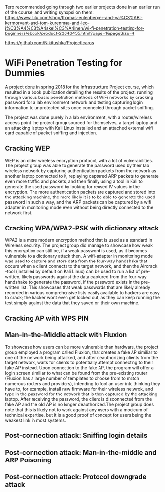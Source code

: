 Tero recommended going through two earlier projects done in an earlier run of the course, and writing synopsi on them:
https://www.lulu.com/shop/thomas-eulenberger-and-ya%C3%ABl-kermorvant-and-tom-kurenmaa-and-leo-j%C3%A4%C3%A4skel%C3%A4inen/wi-fi-penetration-testing-for-beginners/ebook/product-23646435.html?page=1&pageSize=4

https://github.com/Nikitushka/ProjectIcaros

# WiFi Penetration Testing for Dummies

A project done in spring 2018 for the Infrastructure Project course, which resulted in a book publication detailing the results of the project, running through various basic penetration methods of WiFi networks by cracking password for a lab environment network and testing capturing login information to unprotected sites once connected through packet sniffing.

The project was done purely in a lab environment, with a router/wireless access point the project group sourced for themselves, a target laptop and an attacking laptop with Kali Linux installed and an attached external wifi card capable of packet sniffing and injection.

## Cracking WEP

WEP is an older wireless encryption protocol, with a lot of vulnerabilities. The project group was able to generate the password used by their lab wireless network by capturing authentication packets from the network as another laptop connected to it, replaying captured ARP packets to generate even more traffic and packets, and then finally using a tool in Kali to generate the used password by looking for reused IV values in the encryption. The more authentication packets are captured and stored into the attacking machine, the more likely it is to be able to generate  the used password in such a way, and the ARP packets can be captured by a wifi adapter in monitoring mode even without being directly connected to the network first.

## Cracking WPA/WPA2-PSK with dictionary attack

WPA2 is a more modern encryption method that is used as a standard in Wireless security. The project group did manage to showcase how weak this encryption can still be, if a weak password is used, as it becomes vulnerable to a dictionary attack then. A wifi-adapter in monitoring mode was used to capture and store data from the four-way handshake that occurs when a client connects to the target network, and then the Aircrack -tool (installed by default on Kali Linux) can be used to run a list of pre-written, likely passwords against the data captured from the four-way handshake to generate the password, if the password exists in the pre-written list. This showcases that weak passwords that are likely already recorded in various comprehensive lists easily available to hackers are easy to crack; the hacker wont even get locked out, as they can keep running the test simply against the data that they saved on their own machine.

## Cracking AP with WPS PIN

## Man-in-the-Middle attack with Fluxion

To showcase how users can be more vulnerable than hardware, the project group employed a program called Fluxion, that creates a fake AP similiar to one of the network being attacked, and after deauthorizing clients from the target network, waits for clients to potentially attempt connecting to their fake AP instead. Upon connection to the fake AP, the program will offer a login screen similiar to what can be found from the pre-existing router (Fluxion has a large number of templates to choose from to match numerous routers and providers), intending to fool an user into thinking they have to, for example, install new firmware for their wireless netwrok, and type in the password for the network that is then captured by the attacking laptop. After receiving the password, the client is disconnected from the fake AP and the old AP is no longer deauthorized.The project group does note that this is likely not to work against any users with a modicum of technical expertise, but it is a good proof of concept for users being the weakest link in most systems.

## Post-connection attack: Sniffing login details

## Post-connection attack: Man-in-the-middle and ARP Poisoning

## Post-connection attack: Protocol downgrade attack
